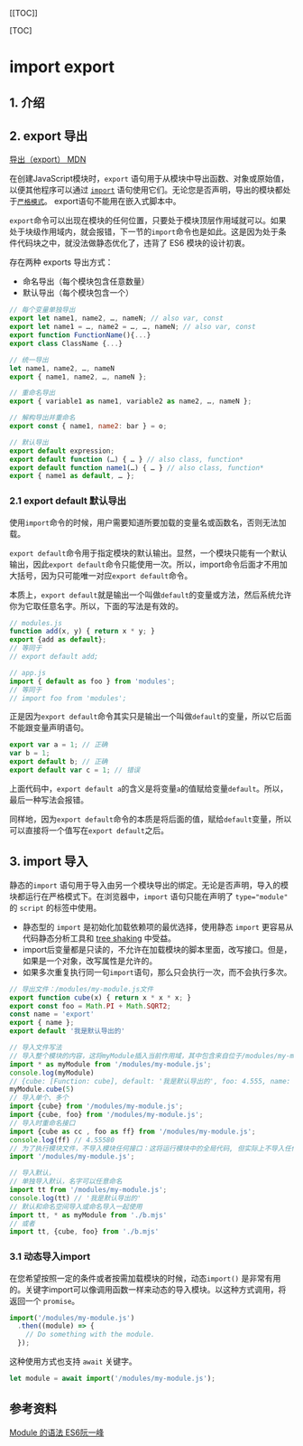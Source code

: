[[TOC]]

[TOC]

# import export

## 1. 介绍



## 2. export 导出

[导出（export） MDN](https://developer.mozilla.org/zh-CN/docs/Web/JavaScript/Reference/Statements/export)

在创建JavaScript模块时，`export` 语句用于从模块中导出函数、对象或原始值，以便其他程序可以通过 [`import`](https://developer.mozilla.org/zh-CN/docs/Web/JavaScript/Reference/Statements/import) 语句使用它们。无论您是否声明，导出的模块都处于[`严格模式`](https://developer.mozilla.org/zh-CN/docs/Web/JavaScript/Reference/Strict_mode)。 export语句不能用在嵌入式脚本中。

`export`命令可以出现在模块的任何位置，只要处于模块顶层作用域就可以。如果处于块级作用域内，就会报错，下一节的`import`命令也是如此。这是因为处于条件代码块之中，就没法做静态优化了，违背了 ES6 模块的设计初衷。

存在两种 exports 导出方式：

- 命名导出（每个模块包含任意数量）
- 默认导出（每个模块包含一个）

```js
// 每个变量单独导出
export let name1, name2, …, nameN; // also var, const
export let name1 = …, name2 = …, …, nameN; // also var, const
export function FunctionName(){...}
export class ClassName {...}

// 统一导出
let name1, name2, …, nameN
export { name1, name2, …, nameN };

// 重命名导出
export { variable1 as name1, variable2 as name2, …, nameN };

// 解构导出并重命名
export const { name1, name2: bar } = o;

// 默认导出
export default expression;
export default function (…) { … } // also class, function*
export default function name1(…) { … } // also class, function*
export { name1 as default, … };
```

### 2.1 export default 默认导出

使用`import`命令的时候，用户需要知道所要加载的变量名或函数名，否则无法加载。

`export default`命令用于指定模块的默认输出。显然，一个模块只能有一个默认输出，因此`export default`命令只能使用一次。所以，import命令后面才不用加大括号，因为只可能唯一对应`export default`命令。

本质上，`export default`就是输出一个叫做`default`的变量或方法，然后系统允许你为它取任意名字。所以，下面的写法是有效的。

```javascript
// modules.js
function add(x, y) { return x * y; }
export {add as default};
// 等同于
// export default add;

// app.js
import { default as foo } from 'modules';
// 等同于
// import foo from 'modules';
```

正是因为`export default`命令其实只是输出一个叫做`default`的变量，所以它后面不能跟变量声明语句。

```javascript
export var a = 1; // 正确
var b = 1;
export default b; // 正确
export default var c = 1; // 错误
```

上面代码中，`export default a`的含义是将变量`a`的值赋给变量`default`。所以，最后一种写法会报错。

同样地，因为`export default`命令的本质是将后面的值，赋给`default`变量，所以可以直接将一个值写在`export default`之后。

## 3. import 导入

静态的`import` 语句用于导入由另一个模块导出的绑定。无论是否声明，导入的模块都运行在严格模式下。在浏览器中，`import` 语句只能在声明了 `type="module"` 的 `script` 的标签中使用。

- 静态型的 `import` 是初始化加载依赖项的最优选择，使用静态 `import` 更容易从代码静态分析工具和 [tree shaking](https://developer.mozilla.org/zh-CN/docs/Glossary/Tree_shaking) 中受益。
- import后变量都是只读的，不允许在加载模块的脚本里面，改写接口。但是，如果是一个对象，改写属性是允许的。
- 如果多次重复执行同一句`import`语句，那么只会执行一次，而不会执行多次。

```js
// 导出文件：/modules/my-module.js文件
export function cube(x) { return x * x * x; }
export const foo = Math.PI + Math.SQRT2;
const name = 'export'
export { name };
export default '我是默认导出的'

// 导入文件写法
// 导入整个模块的内容，这将myModule插入当前作用域，其中包含来自位于/modules/my-module.js文件中导出的所有接口。
import * as myModule from '/modules/my-module.js';
console.log(myModule)
// {cube: [Function: cube], default: '我是默认导出的', foo: 4.555, name: 'export'}
myModule.cube(5)
// 导入单个、多个
import {cube} from '/modules/my-module.js';
import {cube, foo} from '/modules/my-module.js';
// 导入时重命名接口
import {cube as cc , foo as ff} from '/modules/my-module.js';
console.log(ff) // 4.55580
// 为了执行模块文件，不导入模块任何接口：这将运行模块中的全局代码, 但实际上不导入任何值。
import '/modules/my-module.js';

// 导入默认，
// 单独导入默认，名字可以任意命名
import tt from '/modules/my-module.js';
console.log(tt) // '我是默认导出的'
// 默认和命名空间导入或命名导入一起使用
import tt, * as myModule from './b.mjs'
// 或者
import tt, {cube, foo} from './b.mjs'
```

### 3.1 动态导入import

在您希望按照一定的条件或者按需加载模块的时候，动态`import()` 是非常有用的。关键字import可以像调用函数一样来动态的导入模块。以这种方式调用，将返回一个 `promise`。

```js
import('/modules/my-module.js')
  .then((module) => {
    // Do something with the module.
  });
```

这种使用方式也支持 `await` 关键字。

```js
let module = await import('/modules/my-module.js');
```



## 参考资料

[Module 的语法 ES6阮一峰](http://es6.ruanyifeng.com/#docs/module)

